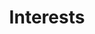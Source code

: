 ---
# NB: in the theme this is known as "testimonials"
title: "Interests"
testimonial_slider:
- name: "Father"
  image: "images/interests/father.jpg"
  content: I'm the proud father of an 18 month year old (at time of writing!). He takes a lot of my free time as you can imagine, but it is absolutely worth it and he's most amazing thing I have ever experienced."
- name: "DIY Enthusiast"
  image: "images/interests/diy.jpg"
  content: "My interest in building things extends out into the real world too - and I usually have some sort of task on the go around the house to keep me busy and using more practical skills."
- name: "Gamer"
  image: "images/interests/gamer.jpg"
  content: "When I'm not too busy with all that, I do like to unwind with a video game or two - albeit with less time than I used to for likely obvious reasons!"

# custom style
custom_class: "" 
custom_attributes: "" 
custom_css: ""
---